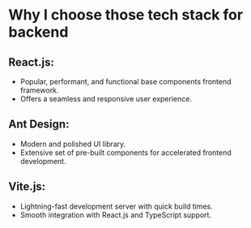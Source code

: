 # Why I choose those tech stack for backend

## React.js:

- Popular, performant, and functional base components frontend framework.
- Offers a seamless and responsive user experience.

## Ant Design:

- Modern and polished UI library.
- Extensive set of pre-built components for accelerated frontend development.

## Vite.js:

- Lightning-fast development server with quick build times.
- Smooth integration with React.js and TypeScript support.
